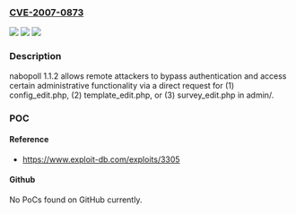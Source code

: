 ### [CVE-2007-0873](https://cve.mitre.org/cgi-bin/cvename.cgi?name=CVE-2007-0873)
![](https://img.shields.io/static/v1?label=Product&message=n%2Fa&color=blue)
![](https://img.shields.io/static/v1?label=Version&message=n%2Fa&color=blue)
![](https://img.shields.io/static/v1?label=Vulnerability&message=n%2Fa&color=brighgreen)

### Description

nabopoll 1.1.2 allows remote attackers to bypass authentication and access certain administrative functionality via a direct request for (1) config_edit.php, (2) template_edit.php, or (3) survey_edit.php in admin/.

### POC

#### Reference
- https://www.exploit-db.com/exploits/3305

#### Github
No PoCs found on GitHub currently.

